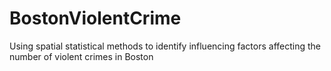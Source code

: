 # BostonViolentCrime
Using spatial statistical methods to identify influencing factors affecting the number of violent crimes in Boston
